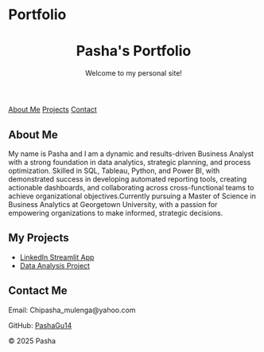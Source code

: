 # Portfolio

</head>
<body>
    <header>
        <h1>Pasha's Portfolio</h1>
        <p>Welcome to my personal site!</p>
    </header>
    <nav>
        <a href="#about">About Me</a>
        <a href="#projects">Projects</a>
        <a href="#contact">Contact</a>
    </nav>
    <section id="about">
        <h2>About Me</h2>
        <p> My name is Pasha and I am a dynamic and results-driven Business Analyst with a strong foundation in data analytics, strategic planning, and process optimization. Skilled in SQL, Tableau, Python, and Power BI, with demonstrated success in developing automated reporting tools, creating actionable dashboards, and collaborating across cross-functional teams to achieve organizational objectives.Currently pursuing a Master of Science in Business Analytics at Georgetown University, with a passion for empowering organizations to make informed, strategic decisions. </p>
    </section>
    <section id="projects">
        <h2>My Projects</h2>
        <ul>
            <li><a href="https://pashalinkedinapp-jrgvffjmxeafppbccguxln.streamlit.app">LinkedIn Streamlit App</a></li>
            <li><a href="https://github.com/your-username/portfolio-app">Data Analysis Project</a></li>
        </ul>
    </section>
    <section id="contact">
        <h2>Contact Me</h2>
        <p>Email: Chipasha_mulenga@yahoo.com</p>
        <p>GitHub: <a href="https://github.com/pashaGu14">PashaGu14</a></p>
    </section>
    <footer>
        <p>&copy; 2025 Pasha</p>
    </footer>
</body>
</html>
